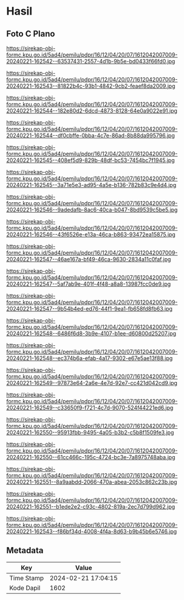 # Hasil

## Foto C Plano

https://sirekap-obj-formc.kpu.go.id/5ad4/pemilu/pdpr/16/12/04/20/07/1612042007009-20240221-162542--63537431-2557-4d1b-9b5e-bd0433f66fd0.jpg

https://sirekap-obj-formc.kpu.go.id/5ad4/pemilu/pdpr/16/12/04/20/07/1612042007009-20240221-162543--81822b4c-93b1-4842-9cb2-feaef8da2009.jpg

https://sirekap-obj-formc.kpu.go.id/5ad4/pemilu/pdpr/16/12/04/20/07/1612042007009-20240221-162544--182e80d2-6dcd-4873-8128-64e0a9022e91.jpg

https://sirekap-obj-formc.kpu.go.id/5ad4/pemilu/pdpr/16/12/04/20/07/1612042007009-20240221-162544--df0cbffe-0bba-4c7e-86ad-8b88da995796.jpg

https://sirekap-obj-formc.kpu.go.id/5ad4/pemilu/pdpr/16/12/04/20/07/1612042007009-20240221-162545--408ef5d9-829b-48df-bc53-7454bc7f1945.jpg

https://sirekap-obj-formc.kpu.go.id/5ad4/pemilu/pdpr/16/12/04/20/07/1612042007009-20240221-162545--3a71e5e3-ad95-4a5e-b136-782b83c9e4d4.jpg

https://sirekap-obj-formc.kpu.go.id/5ad4/pemilu/pdpr/16/12/04/20/07/1612042007009-20240221-162546--9adedafb-8ac6-40ca-b047-8bd9539c5be5.jpg

https://sirekap-obj-formc.kpu.go.id/5ad4/pemilu/pdpr/16/12/04/20/07/1612042007009-20240221-162546--43f6526e-e13a-46ca-b863-93472ea15875.jpg

https://sirekap-obj-formc.kpu.go.id/5ad4/pemilu/pdpr/16/12/04/20/07/1612042007009-20240221-162547--46ae167a-bf49-46ca-9630-2834a11c0faf.jpg

https://sirekap-obj-formc.kpu.go.id/5ad4/pemilu/pdpr/16/12/04/20/07/1612042007009-20240221-162547--5af7ab9e-401f-4f48-a8a8-13987fcc0de9.jpg

https://sirekap-obj-formc.kpu.go.id/5ad4/pemilu/pdpr/16/12/04/20/07/1612042007009-20240221-162547--9b54b4ed-ed76-44f1-9ea1-fb658fd8fb63.jpg

https://sirekap-obj-formc.kpu.go.id/5ad4/pemilu/pdpr/16/12/04/20/07/1612042007009-20240221-162548--6486f6d8-3b9e-4107-b1ee-d60800d25207.jpg

https://sirekap-obj-formc.kpu.go.id/5ad4/pemilu/pdpr/16/12/04/20/07/1612042007009-20240221-162548--ec374b6a-efab-4a17-9302-e67e5ae13f88.jpg

https://sirekap-obj-formc.kpu.go.id/5ad4/pemilu/pdpr/16/12/04/20/07/1612042007009-20240221-162549--97873e64-2a6e-4e7d-92e7-cc421d042cd9.jpg

https://sirekap-obj-formc.kpu.go.id/5ad4/pemilu/pdpr/16/12/04/20/07/1612042007009-20240221-162549--c33650f9-f721-4c7d-9070-524f44221ed6.jpg

https://sirekap-obj-formc.kpu.go.id/5ad4/pemilu/pdpr/16/12/04/20/07/1612042007009-20240221-162550--95913fbb-9495-4a05-b3b2-c5b8f1509fe3.jpg

https://sirekap-obj-formc.kpu.go.id/5ad4/pemilu/pdpr/16/12/04/20/07/1612042007009-20240221-162550--61cc466c-195c-4724-bc3e-7a8975748aba.jpg

https://sirekap-obj-formc.kpu.go.id/5ad4/pemilu/pdpr/16/12/04/20/07/1612042007009-20240221-162551--8a9aabdd-2066-470a-abea-2053c862c23b.jpg

https://sirekap-obj-formc.kpu.go.id/5ad4/pemilu/pdpr/16/12/04/20/07/1612042007009-20240221-162551--b1ede2e2-c93c-4802-819a-2ec7d799d962.jpg

https://sirekap-obj-formc.kpu.go.id/5ad4/pemilu/pdpr/16/12/04/20/07/1612042007009-20240221-162543--f86bf34d-4008-4f4a-8d63-b9b45b6e5746.jpg


## Metadata

| Key        | Value               |
| ---------- | ------------------- |
| Time Stamp | 2024-02-21 17:04:15 |
| Kode Dapil | 1602                |




